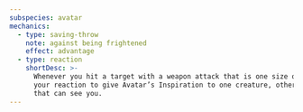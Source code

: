 ```yaml
---
subspecies: avatar
mechanics:
  - type: saving-throw
    note: against being frightened
    effect: advantage
  - type: reaction
    shortDesc: >-
      Whenever you hit a target with a weapon attack that is one size or more larger than you, you can use
      your reaction to give Avatar’s Inspiration to one creature, other than you, within <me-distance length="30" />
      that can see you.
---
```

